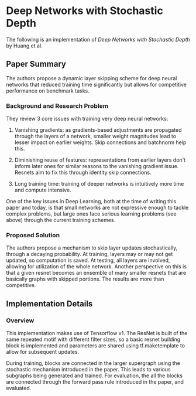 # Deep Networks with Stochastic Depth

The following is an implementation of *Deep Networks with Stochastic Depth* by Huang et al. 

## Paper Summary
The authors propose a dynamic layer skipping scheme for deep neural networks that reduced training time significantly but
allows for competitive performance on benchmark tasks.

### Background and Research Problem
They review 3 core issues with training very deep neural networks:

1. Vanishing gradients: as gradients-based adjustments are propagated through the layers of a network, smaller weight magnitudes
   lead to lesser impact on earlier weights. Skip connections and batchnorm help this.

2. Diminishing reuse of features: representations from earlier layers don't inform later ones for similar reasons to the vanishing
   gradient issue. Resnets aim to fix this through identity skip connections.

3. Long training time: training of deeper networks is intuitively more time and compute intensive.

One of the key issues in Deep Learning, both at the time of writing this paper and today, is that small networks are not expressive
enough to tackle complex problems, but large ones face serious learning problems (see above) through the current training schemes.

### Proposed Solution

The authors propose a mechanism to skip layer updates stochastically, through a decaying probability. At training, layers may or may
not get updated, so computation is saved. At testing, all layers are involved, allowing for utilization of the whole network. Another 
perspective on this is that a given resnet becomes an ensemble of many smaller resnets that are basically graphs with skipped portions.
The results are more than competitive. 

## Implementation Details

### Overview
This implementation makes use of Tensorflow v1. The ResNet is built of the same repeated motif with different filter sizes, so a basic resnet
building block is implemented and parameters are shared using tf.maketemplate to allow for subsequent updates. 

During training, blocks are connected in the larger supergraph using the stochastic mechanism introduced in the paper. This leads to various
subgraphs being generated and trained. For evaluation, the all the blocks are connected through the forward pass rule introduced in the paper, 
and evaluated.
